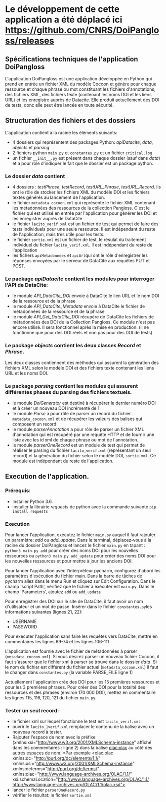 # Le développement de cette application a été déplacé ici https://github.com/CNRS/DoiPangloss/releases

## Spécifications techniques de l'application DoiPangloss
L'application DoiPangloss est une application développée en Python qui prend en entrée un fichier XML du modèle Cocoon et génère pour chaque ressource et chaque phrase ou mot constituant les fichiers d'annotations, des fichiers XML, des fichiers texte (contenant les noms DOI et les liens URL) et les enregistre auprès de Datacite. Elle produit actuellement des DOI de tests, donc elle peut être lancée en toute sécurité. 

## Structuration des fichiers et des dossiers
L'application contient à la racine les éléments suivants:
* 4 dossiers qui représentent des packages Python: *apiDatacite*, *data*, *objects* et *parsing*
* 2 fichiers python `main.py` et `constantes.py` et un fichier `critical.log`
* un fichier `__init__.py` est présent dans chaque dossier (sauf dans *data*) et a pour rôle d'indiquer le fait que le dossier est un package python. 

### Le dossier *data* contient 
* 4 dossiers : *testPhrase*, *testRecord*, *testURL_Phrase*, *testURL_Record*. Ils ont le rôle de stocker les fichiers XML du modèle DOI et les fichiers textes générés au lancement de l'application. 
* le fichier `metadata_cocoon.xml` qui représente le fichier XML contenant les métadonnées des ressources de la collection Pangloss. C'est le fichier qui est utilisé en entrée par l'application pour générer les DOI et les enregistrer auprès de DataCite
* le fichier `lacito_verif.xml` est un fichier de test qui permet de faire des tests individuels pour une seule ressource. Il est indépendant du reste de l'application, mais très utile pour les tests. 
* le fichier `sortie.xml` est un fichier de test, le résulat du traitement individuel du fichier `lacito_verif.xml`. Il est indépendant du reste de l'application
* les fichers `apiMetadonnees` et `apiUrl`qui ont le rôle d'enregistrer les réponses envoyées par le serveur de DataCite aux requêtes PUT et POST.

### Le package *apiDatacite* contient les modules pour interroger l'API de DataCite:
* le module *API_DataCite_DOI* envoie à DataCite le lien URL et le nom DOI de la ressource et de la phrase
* le module *API_DataCite_Metadata* envoie à DataCite le fichier de métadonnées de la ressource et de la phrase
* le module *API_Get_DataCite_DOI* récupère de DataCite les fichiers de métadonnées des DOI de la Collection Pangloss. Ce module n'est pas encore utilisé. Il sera fonctionnel après la mise en production. (il ne fonctionne que pour des DOI réels et non pas pour des DOI de tests)

### Le package *objects* contient les deux classes *Record* et *Phrase*. 
Les deux classes contiennent des méthodes qui assurent la génération des fichiers XML selon le modèle DOI et des fichiers texte contenant les liens URL et les noms DOI. 

### Le package *parsing* contient les modules qui assurent différentes phases du parsing des fichiers textuels. 
* le module *DoiGenerator* est destiné à récupérer le dernier numéro DOI et à créer un nouveau DOI incrémenté de 1. 
* le module *Parse* a pour rôle de parser un record du fichier `metadata_cocoon.xml` et de récupérer les valeurs des balises qui composent un record 
* le module *parserAnnotation* a pour rôle de parser un fichier XML d'annotation qui est récupéré par une requête HTTP et de fournir une liste avec les id xml de chaque phrase ou mot de l'annotation.
* le module *parserOneRecord* est un module de test qui permet de réaliser le parsing du fichier `lacito_verif.xml` (représentant un seul record) et la génération du fichier selon le modèle DOI, `sortie.xml`. Ce module est indépendant du reste de l'application. 
 

## Execution de l'application.

### Prérequis:
* Installer Python 3.6.
* installer la librairie *requests* de python avec la commande suivante `pip install requests` 

### Execution
Pour lancer l'application, executez le fichier `main.py` auquel il faut rajouter un paramètre: *add* ou *add_update*.
Dans le terminal, déplacez-vous à la racine du dossier DoiPangloss et lancez le fichier `main.py` en tapant :  
`python3 main.py add` pour créer des noms DOI pour les nouvelles ressources
ou 
`python3 main.py add_update` pour créer des noms DOI pour les nouvelles ressources et pour mettre à jour les anciens DOI. 

Pour lancer l'application avec l'interpréteur pycharm, configurez d'abord les paramètres d'exécution du fichier main. Dans la barre de tâches de pycharm allez dans le menu Run et cliquez sur Edit Configuration. 
Dans le champ 'script Path', vérifiez que le fichier à exécuter est `main.py`.
Dans le champ 'Parameters', ajoutez `add` ou `add_update`

Pour enregistrer des DOI sur le site de DataCite, il faut avoir un nom d'utilisateur et un mot de passe. 
Insérer dans le fichier `constantes.py`les informations suivantes (lignes 21, 22):
* USERNAME
* PASSWORD  

Pour executer l'application sans faire les requêtes vers DataCite, mettre en commentaires les lignes 69-74 et les lignes 106-111.

L'application est fournie avec le fichier de métadonnées à parser (`metadata_cocoon.xml`). Si vous désirez parser un nouveau fichier Cocoon, il faut s'assurer que le fichier xml à parser se trouve dans le dossier *data*. Si le nom du fichier est différent du fichier actuel (`metadata_cocoon.xml`) il faut le changer dans `constantes.py` (la variable PARSE_FILE ligne 1)

Actuellement l'application crée des DOI pour les 15 premières ressources et pour les 3 premières phrases. Pour créer des DOI pour la totalité des ressources et des phrases (environ 170 000 DOI), mettez en commentaire les lignes 115, 116, 120, 121 du fichier `main.py`. 

### Tester un seul record:
* le fichier xml sur lequel fonctionne le test est `lacito_verif.xml` 
* ouvrir le `lacito_1verif.xml` remplacer le contenu de la balise <record> avec un nouveau record à tester. 
* Rajouter l'espace de nom avec le préfixe (xmlns:xsi="http://www.w3.org/2001/XMLSchema-instance" affiché dans les commentaires : ligne 2) dans la balise <olac:olac> au côté des autres espaces de nom. 
	*Par exemple <olac:olac xmlns:dc="http://purl.org/dc/elements/1.1/" xmlns:xsi="http://www.w3.org/2001/XMLSchema-instance" xmlns:dcterms="http://purl.org/dc/terms/" xmlns:olac="http://www.language-archives.org/OLAC/1.1/" xsi:schemaLocation="http://www.language-archives.org/OLAC/1.1/ http://www.language-archives.org/OLAC/1.1/olac.xsd">
* lancer le fichier `parserOneRecord.py`
* vérifier le résultat: le fichier `sortie.xml`
